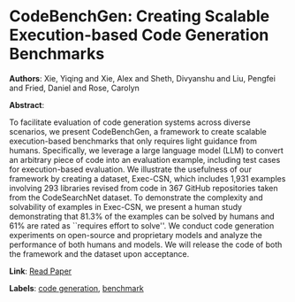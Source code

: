 # CodeBenchGen: Creating Scalable Execution-based Code Generation Benchmarks

**Authors**: Xie, Yiqing and Xie, Alex and Sheth, Divyanshu and Liu, Pengfei and Fried, Daniel and Rose, Carolyn

**Abstract**:

To facilitate evaluation of code generation systems across diverse scenarios, we present CodeBenchGen, a framework to create scalable execution-based benchmarks that only requires light guidance from humans. Specifically, we leverage a large language model (LLM) to convert an arbitrary piece of code into an evaluation example, including test cases for execution-based evaluation. We illustrate the usefulness of our framework by creating a dataset, Exec-CSN, which includes 1,931 examples involving 293 libraries revised from code in 367 GitHub repositories taken from the CodeSearchNet dataset. To demonstrate the complexity and solvability of examples in Exec-CSN, we present a human study demonstrating that 81.3% of the examples can be solved by humans and 61% are rated as ``requires effort to solve''. We conduct code generation experiments on open-source and proprietary models and analyze the performance of both humans and models. We will release the code of both the framework and the dataset upon acceptance.

**Link**: [Read Paper](https://arxiv.org/pdf/2404.00566)

**Labels**: [code generation](../../labels/code_generation.md), [benchmark](../../labels/benchmark.md)

